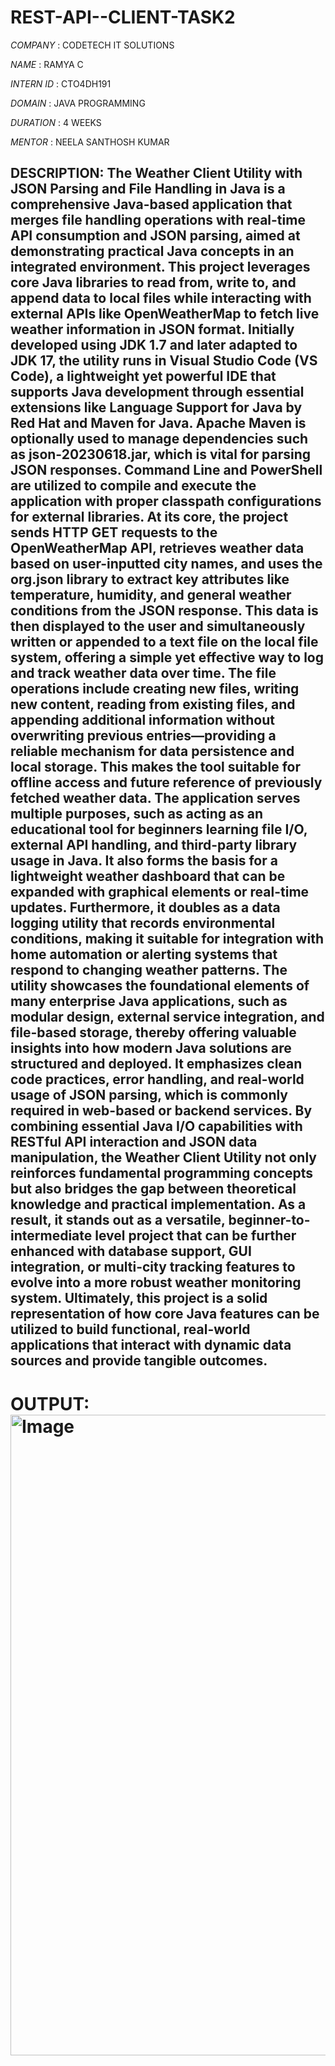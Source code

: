 # REST-API--CLIENT-TASK2

*COMPANY* : CODETECH IT SOLUTIONS

*NAME*    : RAMYA C

*INTERN ID* : CTO4DH191

*DOMAIN* : JAVA PROGRAMMING

*DURATION* : 4 WEEKS

*MENTOR* : NEELA SANTHOSH KUMAR

## DESCRIPTION: The Weather Client Utility with JSON Parsing and File Handling in Java is a comprehensive Java-based application that merges file handling operations with real-time API consumption and JSON parsing, aimed at demonstrating practical Java concepts in an integrated environment. This project leverages core Java libraries to read from, write to, and append data to local files while interacting with external APIs like OpenWeatherMap to fetch live weather information in JSON format. Initially developed using JDK 1.7 and later adapted to JDK 17, the utility runs in Visual Studio Code (VS Code), a lightweight yet powerful IDE that supports Java development through essential extensions like Language Support for Java by Red Hat and Maven for Java. Apache Maven is optionally used to manage dependencies such as json-20230618.jar, which is vital for parsing JSON responses. Command Line and PowerShell are utilized to compile and execute the application with proper classpath configurations for external libraries. At its core, the project sends HTTP GET requests to the OpenWeatherMap API, retrieves weather data based on user-inputted city names, and uses the org.json library to extract key attributes like temperature, humidity, and general weather conditions from the JSON response. This data is then displayed to the user and simultaneously written or appended to a text file on the local file system, offering a simple yet effective way to log and track weather data over time. The file operations include creating new files, writing new content, reading from existing files, and appending additional information without overwriting previous entries—providing a reliable mechanism for data persistence and local storage. This makes the tool suitable for offline access and future reference of previously fetched weather data. The application serves multiple purposes, such as acting as an educational tool for beginners learning file I/O, external API handling, and third-party library usage in Java. It also forms the basis for a lightweight weather dashboard that can be expanded with graphical elements or real-time updates. Furthermore, it doubles as a data logging utility that records environmental conditions, making it suitable for integration with home automation or alerting systems that respond to changing weather patterns. The utility showcases the foundational elements of many enterprise Java applications, such as modular design, external service integration, and file-based storage, thereby offering valuable insights into how modern Java solutions are structured and deployed. It emphasizes clean code practices, error handling, and real-world usage of JSON parsing, which is commonly required in web-based or backend services. By combining essential Java I/O capabilities with RESTful API interaction and JSON data manipulation, the Weather Client Utility not only reinforces fundamental programming concepts but also bridges the gap between theoretical knowledge and practical implementation. As a result, it stands out as a versatile, beginner-to-intermediate level project that can be further enhanced with database support, GUI integration, or multi-city tracking features to evolve into a more robust weather monitoring system. Ultimately, this project is a solid representation of how core Java features can be utilized to build functional, real-world applications that interact with dynamic data sources and provide tangible outcomes.


# OUTPUT: <img width="1919" height="1025" alt="Image" src="https://github.com/user-attachments/assets/de8a038a-f872-4ce4-8426-b97826a5b441" />
